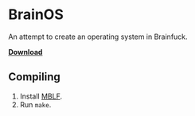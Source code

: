 # BrainOS
An attempt to create an operating system in Brainfuck.

**[Download](https://github.com/MBLF-Project/BrainOS/releases/download/0.1.0/os.bf)**

## Compiling
1. Install [MBLF](https://github.com/Brainfuck-Project/mblf-lang/wiki/Using-the-compiler).
2. Run `make`.
